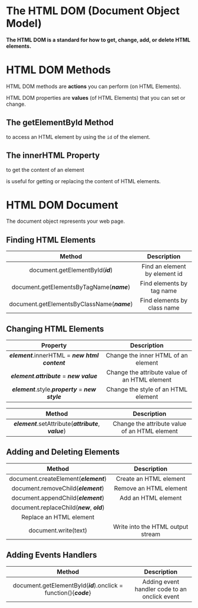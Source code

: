 # The HTML DOM (Document Object Model)
**The HTML DOM is a standard for how to get, change, add, or delete HTML elements.**

# HTML DOM Methods
HTML DOM methods are **actions** you can perform (on HTML Elements).

HTML DOM properties are **values** (of HTML Elements) that you can set or change.

## The getElementById Method
to access an HTML element by using the `id` of the element.

## The innerHTML Property
to get the content of an element 

is useful for getting or replacing the content of HTML elements.

# HTML DOM Document
The document object represents your web page.

## Finding HTML Elements
|Method|Description|
|:---:|:---:|
|document.getElementById(***id***)|Find an element by element id|
|document.getElementsByTagName(***name***)|Find elements by tag name|
|document.getElementsByClassName(***name***)|Find elements by class name|

## Changing HTML Elements
|Property|Description|
|:---:|:---:|
|***element***.innerHTML = ***new html content***|Change the inner HTML of an element|
|***element***.***attribute*** = ***new value***|Change the attribute value of an HTML element|
|***element***.style.***property*** = ***new style***|Change the style of an HTML element|

|Method|Description|
|:---:|:---:|
|***element***.setAttribute(***attribute***, ***value***)|Change the attribute value of an HTML element|

## Adding and Deleting Elements
|Method|Description|
|:---:|:---:|
|document.createElement(***element***)|Create an HTML element|
|document.removeChild(***element***)|Remove an HTML element|
|document.appendChild(***element***)|Add an HTML element|
|document.replaceChild(***new***, ***old***)|
Replace an HTML element|
|document.write(text)|Write into the HTML output stream|

## Adding Events Handlers
|Method|Description|
|:---:|:---:|
|document.getElementById(***id***).onclick = function(){***code***}|Adding event handler code to an onclick event|


